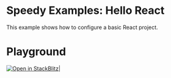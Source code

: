 # Speedy Examples: Hello React

This example shows how to configure a basic React project.

# Playground

[![Open in StackBlitz](https://developer.stackblitz.com/img/open_in_stackblitz.svg)](https://stackblitz.com/github/speedy-js/examples/tree/main/playground/asset-font)|